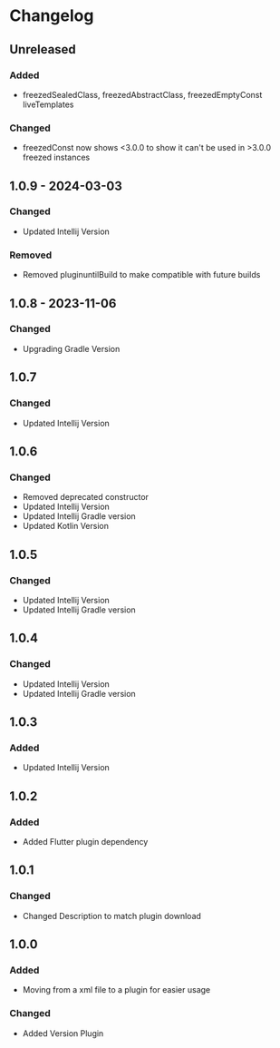 # Changelog

## Unreleased

### Added
- freezedSealedClass, freezedAbstractClass, freezedEmptyConst liveTemplates

### Changed
- freezedConst now shows <3.0.0 to show it can't be used in >3.0.0 freezed instances

## 1.0.9 - 2024-03-03

### Changed

- Updated Intellij Version

### Removed

- Removed pluginuntilBuild to make compatible with future builds

## 1.0.8 - 2023-11-06

### Changed

- Upgrading Gradle Version

## 1.0.7

### Changed

- Updated Intellij Version

## 1.0.6

### Changed

- Removed deprecated constructor
- Updated Intellij Version
- Updated Intellij Gradle version
- Updated Kotlin Version

## 1.0.5

### Changed

- Updated Intellij Version
- Updated Intellij Gradle version

## 1.0.4

### Changed

- Updated Intellij Version
- Updated Intellij Gradle version

## 1.0.3

### Added

- Updated Intellij Version

## 1.0.2

### Added

- Added Flutter plugin dependency

## 1.0.1

### Changed

- Changed Description to match plugin download

## 1.0.0

### Added

- Moving from a xml file to a plugin for easier usage

### Changed

- Added Version Plugin
